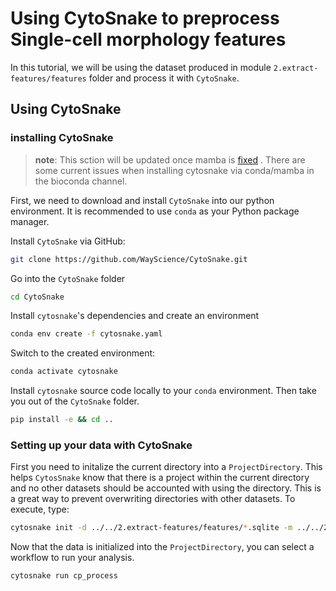 # Using CytoSnake to preprocess Single-cell morphology features

In this tutorial, we will be using the dataset produced in module `2.extract-features/features` folder and process it with `CytoSnake`.

## Using CytoSnake

### installing CytoSnake

> **note**: This sction will be updated once mamba is [fixed](https://github.com/mamba-org/mamba/issues/2882#issuecomment-1746314832) . There are some current issues when installing cytosnake via conda/mamba in the bioconda channel.

First, we need to download and install `CytoSnake` into our python environment.
It is recommended to use `conda` as your Python package manager.

Install `CytoSnake` via GitHub:

```bash
git clone https://github.com/WayScience/CytoSnake.git
```

Go into the `CytoSnake` folder

```bash
cd CytoSnake
```

Install `cytosnake`'s dependencies and create an environment

```bash
conda env create -f cytosnake.yaml
```

Switch to the created environment:

```bash
conda activate cytosnake
```

Install `cytosnake` source code locally to your `conda` environment.
Then take you out of the `CytoSnake` folder.

```bash
pip install -e && cd ..
```

### Setting up your data with CytoSnake

First you need to initalize the current directory into a `ProjectDirectory`.
This helps `CytosSnake` know that there is a project within the current directory and no other datasets should be accounted with using the directory.
This is a great way to prevent overwriting directories with other datasets.
To execute, type:

```bash
cytosnake init -d ../../2.extract-features/features/*.sqlite -m ../../2.extract-features/features/metadata -b ../../2.extract-features/features/barcode_platemap.csv
```

Now that the data is initialized into the `ProjectDirectory`, you can select a workflow to run your analysis.

```bash
cytosnake run cp_process
```